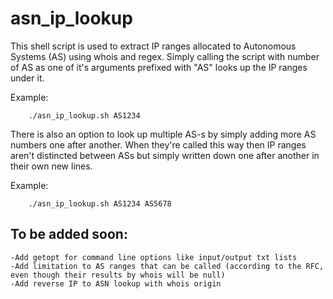 # asn_ip_lookup

This shell script is used to extract IP ranges allocated to Autonomous Systems (AS) using whois and regex. Simply calling the script with number of AS as one of it's arguments prefixed with "AS" looks up the IP ranges under it.

Example:

```
	./asn_ip_lookup.sh AS1234
```

There is also an option to look up multiple AS-s by simply adding more AS numbers one after another. When they're called this way then IP ranges aren't distincted between ASs but simply written down one after another in their own new lines.

Example:

```
	./asn_ip_lookup.sh AS1234 AS5678
```

## To be added soon:
	-Add getopt for command line options like input/output txt lists
	-Add limitation to AS ranges that can be called (according to the RFC, even though their results by whois will be null)
	-Add reverse IP to ASN lookup with whois origin
